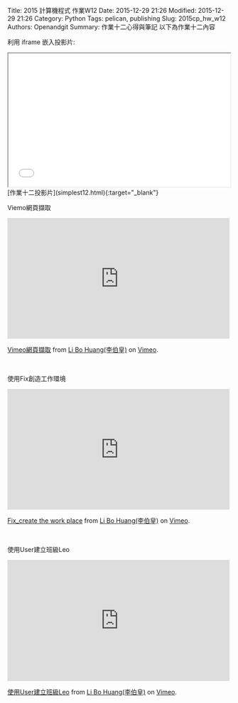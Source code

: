 Title: 2015 計算機程式 作業W12
Date: 2015-12-29 21:26
Modified: 2015-12-29 21:26
Category: Python
Tags: pelican, publishing
Slug: 2015cp_hw_w12
Authors: Openandgit
Summary: 作業十二心得與筆記
以下為作業十二內容 

利用 iframe 嵌入投影片: 

<iframe src="simplest12.html" width="500" height="300"></iframe>
<br / >
[作業十二投影片](simplest12.html){:target="_blank"}
<br / >
<p>Viemo網頁擷取</p>
<iframe src="https://player.vimeo.com/video/150173506" width="500" height="271" frameborder="0" webkitallowfullscreen mozallowfullscreen allowfullscreen></iframe> 
<br / >
<p><a href="https://vimeo.com/150173506">Vimeo網頁擷取</a> from <a href="https://vimeo.com/user44933766">Li Bo Huang(李伯皇)</a> on <a href="https://vimeo.com">Vimeo</a>.</p>
<br / >
<p>使用Fix創造工作環境</p>
<iframe src="https://player.vimeo.com/video/150174728" width="500" height="271" frameborder="0" webkitallowfullscreen mozallowfullscreen allowfullscreen></iframe>
<br / >
<p><a href="https://vimeo.com/150174728">Fix_create the work place</a> from <a href="https://vimeo.com/user44933766">Li Bo Huang(李伯皇)</a> on <a href="https://vimeo.com">Vimeo</a>.</p>
<br / >
<p>使用User建立班級Leo</p>
<iframe src="https://player.vimeo.com/video/150245906" width="500" height="272" frameborder="0" webkitallowfullscreen mozallowfullscreen allowfullscreen></iframe> 
<br / >
<p><a href="https://vimeo.com/150245906">使用User建立班級Leo</a> from <a href="https://vimeo.com/user44933766">Li Bo Huang(李伯皇)</a> on <a href="https://vimeo.com">Vimeo</a>.</p>


